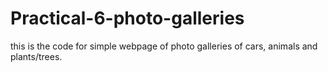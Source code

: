 # Practical-6-photo-galleries
this is the code for simple webpage of photo galleries of cars, animals and plants/trees.
